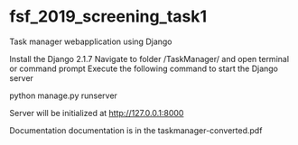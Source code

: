 # fsf_2019_screening_task1
Task manager webapplication using Django


Install the Django 2.1.7
Navigate to folder /TaskManager/ and open terminal or command prompt
Execute the following command to start the Django server

python manage.py runserver

Server will be initialized at http://127.0.0.1:8000


Documentation
 documentation is in the taskmanager-converted.pdf
